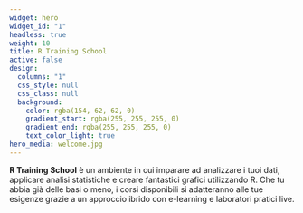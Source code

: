 ```yaml
---
widget: hero
widget_id: "1"
headless: true
weight: 10
title: R Training School
active: false
design:
  columns: "1"
  css_style: null
  css_class: null
  background:
    color: rgba(154, 62, 62, 0)
    gradient_start: rgba(255, 255, 255, 0)
    gradient_end: rgba(255, 255, 255, 0)
    text_color_light: true
hero_media: welcome.jpg
---
```

**R Training School** è un ambiente in cui imparare ad analizzare i tuoi dati, applicare analisi statistiche e creare fantastici grafici utilizzando R. Che tu abbia già delle basi o meno, i corsi disponibili si adatteranno alle tue esigenze grazie a un approccio ibrido con e-learning e laboratori pratici live.